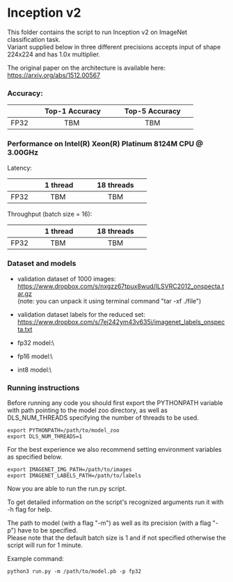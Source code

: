 # Inception v2


This folder contains the script to run Inception v2 on ImageNet classification task.\
Variant supplied below in three different precisions accepts input of shape 224x224 and has 1.0x multiplier.

The original paper on the architecture is available here: https://arxiv.org/abs/1512.00567


### Accuracy:

|   | &nbsp;&nbsp;&nbsp;&nbsp; Top-1 Accuracy&nbsp;&nbsp;&nbsp;&nbsp;  |&nbsp;&nbsp;&nbsp;&nbsp; Top-5 Accuracy &nbsp;&nbsp;&nbsp;&nbsp; |
|:---:|:---:|:---:|
| FP32  | TBM  | TBM  |


### Performance on Intel(R) Xeon(R) Platinum 8124M CPU @ 3.00GHz

Latency:

|   | &nbsp;&nbsp;&nbsp;&nbsp; 1 thread&nbsp;&nbsp;&nbsp;&nbsp;  |&nbsp;&nbsp;&nbsp;&nbsp; 18 threads &nbsp;&nbsp;&nbsp;&nbsp; |
|:---:|:---:|:---:|
| FP32  | TBM | TBM  |

Throughput (batch size = 16):

|   | &nbsp;&nbsp;&nbsp;&nbsp; 1 thread&nbsp;&nbsp;&nbsp;&nbsp;  |&nbsp;&nbsp;&nbsp;&nbsp; 18 threads &nbsp;&nbsp;&nbsp;&nbsp; |
|:---:|:---:|:---:|
| FP32  | TBM | TBM  |


### Dataset and models

* validation dataset of 1000 images:\
  https://www.dropbox.com/s/nxgzz67tpux8wud/ILSVRC2012_onspecta.tar.gz  
  (note: you can unpack it using terminal command "tar -xf ./file")

* validation dataset labels for the reduced set:\
  https://www.dropbox.com/s/7ej242ym43v635i/imagenet_labels_onspecta.txt

* fp32 model:\
  

* fp16 model:\


* int8 model:\



### Running instructions

Before running any code you should first export the PYTHONPATH variable with path pointing to the model zoo directory,
as well as DLS_NUM_THREADS specifying the number of threads to be used.

```
export PYTHONPATH=/path/to/model_zoo
export DLS_NUM_THREADS=1
```

For the best experience we also recommend setting environment variables as specified below.

```
export IMAGENET_IMG_PATH=/path/to/images
export IMAGENET_LABELS_PATH=/path/to/labels
```

Now you are able to run the run.py script. 

To get detailed information on the script's recognized arguments run it with -h flag for help.

The path to model (with a flag "-m") as well as its precision (with a flag "-p") have to be specified.\
Please note that the default batch size is 1 and if not specified otherwise the script will run for 1 minute.


Example command: 

```
python3 run.py -m /path/to/model.pb -p fp32
```
